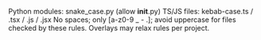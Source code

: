 Python modules: snake_case.py (allow __init__.py)
TS/JS files: kebab-case.ts / .tsx / .js / .jsx
No spaces; only [a-z0-9 _ - .]; avoid uppercase for files checked by these rules.
Overlays may relax rules per project.
